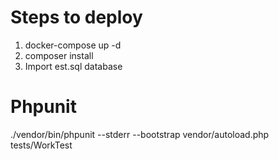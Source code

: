 # Steps to deploy

1. docker-compose up -d
2. composer install
3. Import est.sql database

# Phpunit
./vendor/bin/phpunit --stderr --bootstrap vendor/autoload.php tests/WorkTest